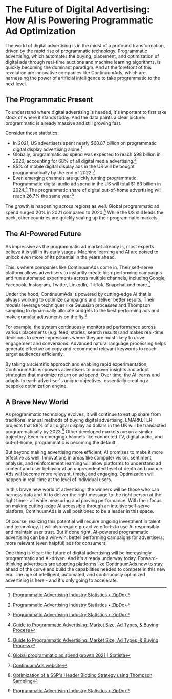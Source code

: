 # The Future of Digital Advertising: How AI is Powering Programmatic Ad Optimization 

The world of digital advertising is in the midst of a profound transformation, driven by the rapid rise of programmatic technology. Programmatic advertising, which automates the buying, placement, and optimization of digital ads through real-time auctions and machine learning algorithms, is quickly becoming the dominant paradigm. And at the forefront of this revolution are innovative companies like ContinuumAds, which are harnessing the power of artificial intelligence to take programmatic to the next level.

## The Programmatic Present

To understand where digital advertising is headed, it's important to first take stock of where it stands today. And the data paints a clear picture: programmatic is already massive and still growing fast. 

Consider these statistics:

- In 2021, US advertisers spent nearly $68.87 billion on programmatic digital display advertising alone.[^1]
- Globally, programmatic ad spend was expected to reach $98 billion in 2020, accounting for 68% of all digital media advertising.[^2]
- 85% of mobile digital display ads in the US will be bought programmatically by the end of 2022.[^3]
- Even emerging channels are quickly turning programmatic. Programmatic digital audio ad spend in the US will total $1.83 billion in 2024.[^4] The programmatic share of digital out-of-home advertising will reach 26.7% the same year.[^5]

The growth is happening across regions as well. Global programmatic ad spend surged 20% in 2021 compared to 2020.[^6] While the US still leads the pack, other countries are quickly scaling up their programmatic markets.

## The AI-Powered Future

As impressive as the programmatic ad market already is, most experts believe it is still in its early stages. Machine learning and AI are poised to unlock even more of its potential in the years ahead.

This is where companies like ContinuumAds come in. Their self-serve platform allows advertisers to instantly create high-performing campaigns and run automated experiments across multiple channels, including Google, Facebook, Instagram, Twitter, LinkedIn, TikTok, Snapchat and more.[^7] 

Under the hood, ContinuumAds is powered by cutting-edge AI that is always working to optimize campaigns and deliver better results. Their models leverage techniques like Gaussian processes and Thompson sampling to dynamically allocate budgets to the best performing ads and make granular adjustments on the fly.[^8]

For example, the system continuously monitors ad performance across various placements (e.g. feed, stories, search results) and makes real-time decisions to serve impressions where they are most likely to drive engagement and conversions. Advanced natural language processing helps generate effective ad copy and recommend relevant keywords to reach target audiences efficiently.

By taking a scientific approach and enabling rapid experimentation, ContinuumAds empowers advertisers to uncover insights and adopt strategies that maximize return on ad spend. Over time, the AI learns and adapts to each advertiser's unique objectives, essentially creating a bespoke optimization engine.

## A Brave New World

As programmatic technology evolves, it will continue to eat up share from traditional manual methods of buying digital advertising. EMARKETER projects that 88% of all digital display ad dollars in the UK will be transacted programmatically by 2023.[^9] Other developed markets are on a similar trajectory. Even in emerging channels like connected TV, digital audio, and out-of-home, programmatic is becoming the default.

But beyond making advertising more efficient, AI promises to make it more effective as well. Innovations in areas like computer vision, sentiment analysis, and reinforcement learning will allow platforms to understand ad content and user behavior at an unprecedented level of depth and nuance. Ads will become more relevant, timely, and engaging. Optimization will happen in real-time at the level of individual users. 

In this brave new world of advertising, the winners will be those who can harness data and AI to deliver the right message to the right person at the right time - all while measuring and proving performance. With their focus on making cutting-edge AI accessible through an intuitive self-serve platform, ContinuumAds is well positioned to be a leader in this space.

Of course, realizing this potential will require ongoing investment in talent and technology. It will also require proactive efforts to use AI responsibly and maintain user trust. But if done right, AI-powered programmatic advertising can be a win-win: better performing campaigns for advertisers, more relevant (even helpful) ads for consumers.

One thing is clear: the future of digital advertising will be increasingly programmatic and AI-driven. And it's already underway today. Forward-thinking advertisers are adopting platforms like ContinuumAds now to stay ahead of the curve and build the capabilities needed to compete in this new era. The age of intelligent, automated, and continuously optimized advertising is here - and it's only going to accelerate.

[^1]: [Programmatic Advertising Industry Statistics • ZipDo](https://zipdo.co/statistics/programmatic-advertising-industry/)
[^2]: [Programmatic Advertising Industry Statistics • ZipDo](https://zipdo.co/statistics/programmatic-advertising-industry/)  
[^3]: [Programmatic Advertising Industry Statistics • ZipDo](https://zipdo.co/statistics/programmatic-advertising-industry/)
[^4]: [Guide to Programmatic Advertising: Market Size, Ad Types, & Buying Process](https://www.emarketer.com/insights/programmatic-digital-display-ad-spending/)
[^5]: [Guide to Programmatic Advertising: Market Size, Ad Types, & Buying Process](https://www.emarketer.com/insights/programmatic-digital-display-ad-spending/)
[^6]: [Global programmatic ad spend growth 2021 | Statista](https://www-statista-com.libdata2015.hilbert.edu/statistics/1226080/change-programmatic-ad-spend-worldwide/)
[^7]: [ContinuumAds website](https://www.continuumads.com/)
[^8]: [Optimization of a SSP's Header Bidding Strategy using Thompson Sampling](http://arxiv.org/pdf/1807.03299v1)
[^9]: [Programmatic Advertising Industry Statistics • ZipDo](https://zipdo.co/statistics/programmatic-advertising-industry/)